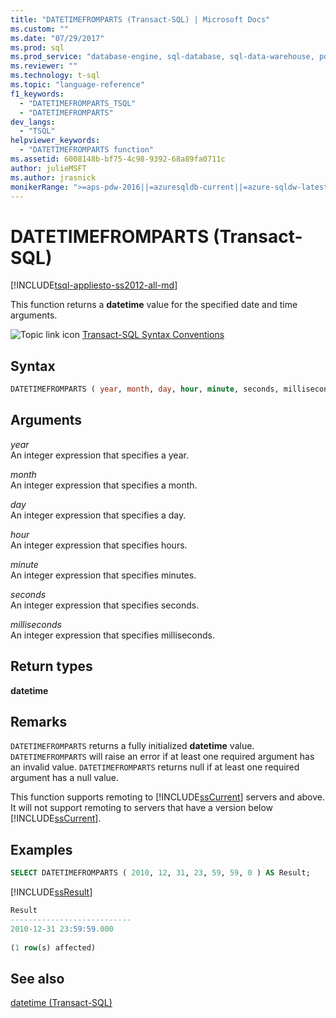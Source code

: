 ```yaml
---
title: "DATETIMEFROMPARTS (Transact-SQL) | Microsoft Docs"
ms.custom: ""
ms.date: "07/29/2017"
ms.prod: sql
ms.prod_service: "database-engine, sql-database, sql-data-warehouse, pdw"
ms.reviewer: ""
ms.technology: t-sql
ms.topic: "language-reference"
f1_keywords: 
  - "DATETIMEFROMPARTS_TSQL"
  - "DATETIMEFROMPARTS"
dev_langs: 
  - "TSQL"
helpviewer_keywords: 
  - "DATETIMEFROMPARTS function"
ms.assetid: 6008148b-bf75-4c98-9392-68a89fa0711c
author: julieMSFT
ms.author: jrasnick
monikerRange: ">=aps-pdw-2016||=azuresqldb-current||=azure-sqldw-latest||>=sql-server-2016||=sqlallproducts-allversions||>=sql-server-linux-2017||=azuresqldb-mi-current"
---
```

# DATETIMEFROMPARTS (Transact-SQL)
[!INCLUDE[tsql-appliesto-ss2012-all-md](../../includes/tsql-appliesto-ss2012-all-md.md)]

This function returns a **datetime** value for the specified date and time arguments.
  
![Topic link icon](../../database-engine/configure-windows/media/topic-link.gif "Topic link icon") [Transact-SQL Syntax Conventions](../../t-sql/language-elements/transact-sql-syntax-conventions-transact-sql.md)
  
## Syntax  
  
```sql
DATETIMEFROMPARTS ( year, month, day, hour, minute, seconds, milliseconds )  
```  
  
## Arguments  
*year*  
An integer expression that specifies a year.
  
*month*  
An integer expression that specifies a month.
  
*day*  
An integer expression that specifies a day.
  
*hour*  
An integer expression that specifies hours.
  
*minute*  
An integer expression that specifies minutes.
  
*seconds*  
An integer expression that specifies seconds.
  
*milliseconds*  
An integer expression that specifies milliseconds.
  
## Return types
**datetime**
  
## Remarks  
`DATETIMEFROMPARTS` returns a fully initialized **datetime** value. `DATETIMEFROMPARTS` will raise an error if at least one required argument has an invalid value. `DATETIMEFROMPARTS` returns null if at least one required argument has a null value.
  
This function supports remoting to [!INCLUDE[ssCurrent](../../includes/sscurrent-md.md)] servers and above. It will not support remoting to servers that have a version below [!INCLUDE[ssCurrent](../../includes/sscurrent-md.md)].
  
## Examples  
  
```sql
SELECT DATETIMEFROMPARTS ( 2010, 12, 31, 23, 59, 59, 0 ) AS Result;  
```  
  
[!INCLUDE[ssResult](../../includes/ssresult-md.md)]
  
```sql
Result  
---------------------------  
2010-12-31 23:59:59.000  
  
(1 row(s) affected)  
```  
  
## See also
[datetime &#40;Transact-SQL&#41;](../../t-sql/data-types/datetime-transact-sql.md)
  
  

